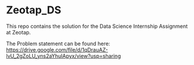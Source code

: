# Zeotap_DS
This repo contains the solution for the Data Science Internship Assignment at Zeotap.

The Problem statement can be found here:
https://drive.google.com/file/d/1qDrauAZ-lvU_2gZoLU_yns2aYhulApyx/view?usp=sharing
